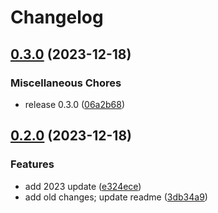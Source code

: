 # Changelog

## [0.3.0](https://github.com/dvdblk/personal-web/compare/personal-web-v0.2.0...personal-web-v0.3.0) (2023-12-18)


### Miscellaneous Chores

* release 0.3.0 ([06a2b68](https://github.com/dvdblk/personal-web/commit/06a2b68560ccb13d70a97b5e77484f8bcd799de4))

## [0.2.0](https://github.com/dvdblk/personal-web/compare/personal-web-v0.1.0...personal-web-v0.2.0) (2023-12-18)


### Features

* add 2023 update ([e324ece](https://github.com/dvdblk/personal-web/commit/e324ece007dfa93f8b4de58f1d2ba01031078d8e))
* add old changes; update readme ([3db34a9](https://github.com/dvdblk/personal-web/commit/3db34a95fe45d7a40547a633f9c890abd679b57b))
